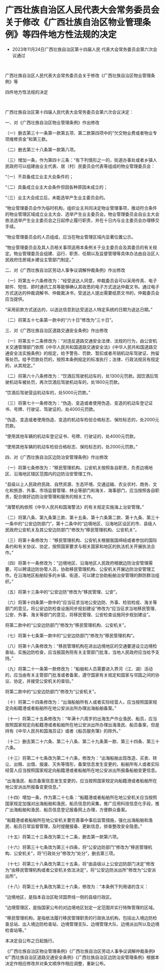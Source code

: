 # 广西壮族自治区人民代表大会常务委员会关于修改《广西壮族自治区物业管理条例》等四件地方性法规的决定

- 2023年11月24日广西壮族自治区第十四届人民
代表大会常务委员会第六次会议通过

<!-- INFO END -->

​

广西壮族自治区人民代表大会常务委员会关于修改《广西壮族自治区物业管理条例》等

四件地方性法规的决定

​

广西壮族自治区第十四届人民代表大会常务委员会第六次会议决定：

一、对《广西壮族自治区物业管理条例》作出修改

（一）删去第三十一条第一款第五项、第二款第四项中的“欠交物业费或者物业专项维修资金”和第三款。

（二）删去第三十八条第一款第八项。

（三）增加一条，作为第四十三条：“有下列情形之一的，街道办事处或者乡镇人民政府可以组建由业主代表、居（村）民委员会代表等组成的物业管理委员会：

“（一）不具备成立业主大会条件的；

“（二）具备成立业主大会条件但因各种原因未成立的；

“（三）业主大会成立后，未能选举产生业主委员会的。

“物业管理委员会作为临时机构，组织业主共同决定物业管理事项，推动符合条件的物业管理区域成立业主大会、选举产生业主委员会。物业管理委员会自业主大会依法选举产生业主委员会之日起停止履行职责，并在十日内与业主委员会办理移交手续。

“物业管理委员会的人员组成，应当在物业管理区域内显著位置公示。

“物业管理委员会及其人员相关事项适用本条例关于业主委员会及其委员的有关规定。物业管理委员会组建、运行、职责、任期以及监督管理等具体办法由自治区人民政府住房城乡建设主管部门制定。”

二、对《广西壮族自治区劳动人事争议调解仲裁条例》作出修改

（一）将第五十六条修改为：“经受送达人同意，仲裁委员会可以采用传真、电子邮件、短信、即时通讯工具等能够确认其收悉的电子方式送达仲裁文书。通过电子方式送达的仲裁调解书、仲裁裁决书，受送达人提出需要纸质文书的，仲裁委员会应当提供。

“采用前款方式送达的，以送达信息到达受送达人特定系统的日期为送达日期。”

（二）将第五十七条第一款中的“六十日”修改为“三十日”。

三、对《广西壮族自治区道路交通安全条例》作出修改

（一）将第五十二条修改为：“对违反道路交通安全法律、法规的行为，由公安机关交通管理部门依照《中华人民共和国道路交通安全法》《中华人民共和国道路交通安全法实施条例》的规定，给予警告、罚款、暂扣或者吊销机动车驾驶证、拘留等处罚。给予罚款处罚的，按照本条例规定的标准执行；法律、行政法规另有规定的，从其规定。”

（二）将第六十八条修改为：“饮酒后驾驶机动车的，处1300元罚款。因饮酒后驾驶机动车被处罚，再次饮酒后驾驶机动车的，处1800元罚款。

“饮酒后驾驶营运机动车的，处5000元罚款。”

（三）将第七十一条修改为：“伪造、变造或者使用伪造、变造的机动车登记证书、号牌、行驶证、驾驶证的，处4000元罚款。

“伪造、变造或者使用伪造、变造的机动车检验合格标志、保险标志的，处2000元罚款。

“使用其他车辆的机动车登记证书、号牌、行驶证的，处4000元罚款。

“使用其他车辆的机动车检验合格标志、保险标志的，处2000元罚款。”

四、对《广西壮族自治区边防治安管理条例》作出修改

（一）将第七条修改为：“移民管理机构、公安机关按照各自职责，负责边境地区、沿海地区辖区范围内的边防治安管理工作。

“县级以上人民政府民政、自然资源、生态环境、交通运输、农业农村、商务、文化和旅游、外事、市场监督管理、林业等部门和海关、海事部门，应当按照各自职责，配合做好边防治安管理和服务的相关工作。

“海警机构依照《中华人民共和国海警法》的有关规定实施海上治安管理。”

（二）将第八条、第九条第三款、第十五条、第十六条第二款、第十九条、第三十一条中的“公安边防部门”，第十二条中的“边境地区、沿海地区设区的市、县级人民政府公安机关及其公安边防部门”修改为“移民管理机构、公安机关”。

（三）将第十条修改为：“移民管理机构、公安机关根据我国缔结或者参加的国际条约和有关协议、协定，按照国家要求与相关国家和地区的执法机关开展执法合作。”

（四）将第十一条修改为：“边境地区、沿海地区人民政府根据边防治安管理需要，可以聘请边防协管人员，协助移民管理机构、公安机关开展边防治安管理工作。在沿海地区船舶较多的乡镇、街道，可以建立协助船舶治安管理的群防群治组织。”

（五）将第十三条中的“公安边防”修改为“移民管理、公安”。

（六）将第十四条第一款中的“应当征求当地公安边防、外事、检验检疫、海关等部门的意见，将公安边防检查设施同步规划建设”修改为“应当征求当地移民管理、公安、外事、海关等部门的意见，将移民管理、公安检查设施同步规划建设”。

将第二款中的“公安边防部门”修改为“移民管理机构、公安机关”。

（七）将第十七条第一款中的“公安边防部门”修改为“移民管理机构”。

（八）将第十八条修改为：“移民管理机构在进出边境地区的交通要道设立边境检查站，实施边防检查，应当报国务院有关主管部门批准，当地人民政府应当给予支持。”

（九）将第二十一条第一款修改为：“船舶和人员需要进入界河（江、湖）活动的，应当由有关主管部门批准或者备案，遵守国家有关规定和国家与邻国之间的协议、协定，并接受公安机关的查验。”

将第二款中的“公安边防部门”修改为“公安机关”。

（十）将第二十四条修改为：“出海船舶所有人或者实际经营人，应当按照国家规定向船籍港或者船舶所在地公安派出所办理出海船舶备案。”

（十一）将第二十五条修改为：“年满十六周岁的出海生产作业渔民、船员，应当按照国家规定向船籍港或者船舶所在地公安派出所办理出海渔民、船员备案，但是持有《中华人民共和国海员证》或者《船员服务簿》的除外。”

（十二）删去第二十六条、第二十八条、第二十九条第一款、第三十四条、第三十六条。

（十三）将第二十七条改为第二十六条，修改为：“出海船舶出现改造、买卖、转让、出租、出借、报废、灭失等情形，备案信息发生变更的，船舶所有人或者实际经营人应当按照国家规定向船籍港或者船舶所在地公安派出所报备船舶变更信息。

“出海渔民、船员备案信息发生变更的，应当按照国家规定向船籍港或者船舶所在地公安派出所报备变更信息。”

（十四）增加一条，作为第二十七条：“船籍港或者船舶所在地公安机关应当按照国家规定加强对出海船舶和渔民、船员信息的采集，推广应用科技信息化手段，推广出海船舶和渔民、船员信息登记报备网上办理，方便群众备案。

“船籍港或者船舶所在地公安机关要完善事中事后监管措施，强化出海船舶和渔民、船员日常监督管理，及时提醒报备、更新信息，排查整改安全隐患。”

（十五）将第三十三条改为第三十二条，删去第一款第六项。

（十六）将第三十七条改为第三十四条，将“公安边防部门”修改为“移民管理机构、公安机关”，将“行政处分”修改为“处分”，删去第三项。

（十七）将第三十八条改为第三十五条，将“由县级以上公安边防部门决定”修改为“由移民管理机构或者公安机关依法决定”，将“公安边防派出所”修改为“公安派出所”。

（十八）将第三十九条改为第三十六条，修改为：“本条例下列用语的含义：

“边境地区，是指本自治区毗邻国界线一侧的县级行政区。

“边境管理区，是指国家公布的对边境地区划定一定范围并实行特殊管理的区域。

“移民管理机构，是指依法履行移民管理职责的行政执法机构，包括出入境边防检查总站、出入境边防检查站、边境管理支队、边境管理大队、边境派出所以及边境检查站等。”

本决定自公布之日起施行。

《广西壮族自治区物业管理条例》《广西壮族自治区劳动人事争议调解仲裁条例》《广西壮族自治区道路交通安全条例》《广西壮族自治区边防治安管理条例》根据本决定作相应修改并对条文顺序作相应调整，重新公布。
